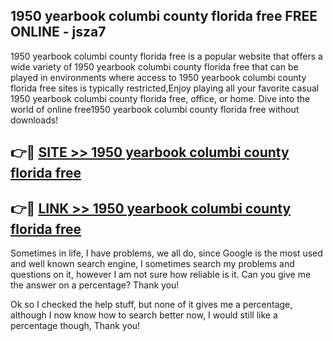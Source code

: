 ## 1950 yearbook columbi county florida free FREE ONLINE - jsza7

1950 yearbook columbi county florida free is a popular website that offers a wide variety of 1950 yearbook columbi county florida free that can be played in environments where access to 1950 yearbook columbi county florida free sites is typically restricted,Enjoy playing all your favorite casual 1950 yearbook columbi county florida free, office, or home. Dive into the world of online free1950 yearbook columbi county florida free without downloads!

## 👉🔴 [SITE >> 1950 yearbook columbi county florida free](http://news.freeplayer.one?title=1950_yearbook_columbi_county_florida_free&ref=FRRE)

## 👉🔴 [LINK >> 1950 yearbook columbi county florida free](http://news.freeplayer.one?title=1950_yearbook_columbi_county_florida_free&ref=FREE)

Sometimes in life, I have problems, we all do, since Google is the most used and well known search engine, I sometimes search my problems and questions on it, however I am not sure how reliable is it. Can you give me the answer on a percentage? Thank you!

Ok so I checked the help stuff, but none of it gives me a percentage, although I now know how to search better now, I would still like a percentage though, Thank you!
